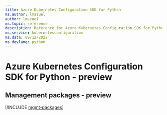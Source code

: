 ```yaml
---
title: Azure Kubernetes Configuration SDK for Python
ms.author: lmazuel
author: lmazuel
ms.topic: reference
description: Reference for Azure Kubernetes Configuration SDK for Python
ms.service: kubernetesconfiguration
ms.data: 09/12/2022
ms.devlang: python
---
```

# Azure Kubernetes Configuration SDK for Python - preview

## Management packages - preview
[!INCLUDE [mgmt-packages](kubernetes-configuration-mgmt-index.md)]

